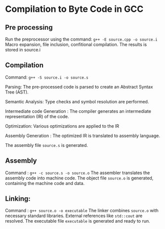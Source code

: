 # Compilation to Byte Code in GCC
## Pre processing
Run the preprocessor using the command: `g++ -E source.cpp -o source.i`
Macro expansion, file inclusion, confitional compilation. The results is stored in source.i

## Compilation
Command: `g++ -S source.i -o source.s`

Parsing: The pre-processed code is parsed to create an Abstract Syntax Tree (AST).

Semantic Analysis: Type checks and symbol resolution are performed.

Intermediate code Generation : The compiler generates an intermediate representation (IR) of the code.

Optimization: Various optimizations are applied to the IR

Assembly Generation : The optimized IR is translated to assembly language. 

The assembly file `source.s` is generated.

## Assembly
Command : `g++ -c source.s -o source.o`
The assembler translates the assembly code into machine code.
The object file `source.o` is generated, containing the machine code and data.

## Linking:
Command : `g++ source.o -o executable`
The linker combines `source.o` with necessary standard libraries. External references like `std::cout` are resolved.
The executable file `executable` is generated and ready to run. 
